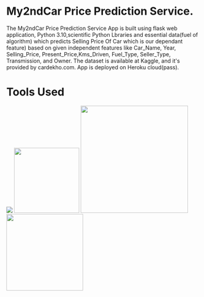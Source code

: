 # My2ndCar Price Prediction Service.

The My2ndCar Price Prediction Service App is built using flask web application, Python 3.10,scientific Python Lbraries and essential data(fuel of algorithm) which predicts Selling Price Of Car which is our dependant feature) based on given independent features like Car_Name,	Year,	Selling_Price,	Present_Price,Kms_Driven,	Fuel_Type,	Seller_Type,	Transmission, and Owner. The dataset is available at Kaggle, and it's provided by cardekho.com.
App is deployed on Heroku cloud(pass).


# Tools Used  
![](https://forthebadge.com/images/badges/made-with-python.svg)
[<img target="_blank" src="https://flask.palletsprojects.com/en/1.1.x/_images/flask-logo.png" width=170>](https://flask.palletsprojects.com/en/1.1.x/) [<img target="_blank" src="https://number1.co.za/wp-content/uploads/2017/10/gunicorn_logo-300x85.png" width=280>](https://gunicorn.org) [<img target="_blank" src="https://scikit-learn.org/stable/_static/scikit-learn-logo-small.png" width=200>](https://scikit-learn.org/stable/) 


